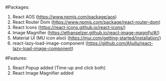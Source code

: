 #Packages:

1. React AOS (https://www.npmjs.com/package/aos)
2. React Router Dom (https://www.npmjs.com/package/react-router-dom)
3. React Icons (https://react-icons.github.io/react-icons/)
4. Image Magnifier (https://ethanselzer.github.io/react-image-magnify/#/)
5. Material UI (MU icon also) (https://mui.com/getting-started/installation/)
6. react-lazy-load-image-component (https://github.com/Aljullu/react-lazy-load-image-component)

#Features:

1. React Popup added (Time-up and click both)
2. React Image Magnifier added
